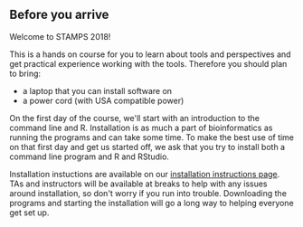 ## Before you arrive

Welcome to STAMPS 2018!

This is a hands on course for you to learn about tools and perspectives and get practical experience working with the tools. Therefore
you should plan to bring:

- a laptop that you can install software on
- a power cord (with USA compatible power)

On the first day of the course, we'll start with an introduction to the command line and R. Installation is as much a part of 
bioinformatics as running the programs and can take some time. To make the best use of time on that first day and get us started off, we ask that you try to install both a command line program and R and RStudio.

Installation instuctions are available on our [installation instructions page](installation.md). TAs and instructors will be available 
at breaks to help with any issues around installation, so don't worry if you run into trouble. Downloading the programs and starting
the installation will go a long way to helping everyone get set up.

